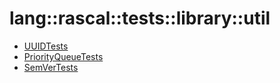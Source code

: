 # lang::rascal::tests::library::util


   * [UUIDTests](/docs/Library/lang/rascal/tests/library/util/UUIDTests.md)
   * [PriorityQueueTests](/docs/Library/lang/rascal/tests/library/util/PriorityQueueTests.md)
   * [SemVerTests](/docs/Library/lang/rascal/tests/library/util/SemVerTests.md)